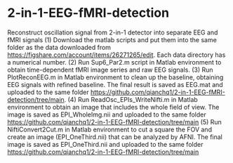 # 2-in-1-EEG-fMRI-detection
Reconstruct oscillation signal from 2-in-1 detector into separate EEG and fMRI signals
(1) Download the matlab scripts and put them into the same folder as the data downloaded from https://figshare.com/account/items/26271265/edit. Each data directory has a numerical number.
(2) Run Sup6_Par2.m script in Matlab environment to obtain time-dependent fMRI image series and raw EEG signals. 
(3) Run PlotReconEEG.m in Matlab environment to clean up the baseline, obtaining EEG signals with refined baseline. The final result is saved as EEG.mat and uploaded to the same folder https://github.com/qianchq1/2-in-1-EEG-fMRI-detection/tree/main.
(4) Run ReadOsc_EPIs_WriteNifti.m in Matlab environment to obtain an image that includes the whole field of view. The image is saved as EPI_WholeImg.nii and uploaded to the same folder https://github.com/qianchq1/2-in-1-EEG-fMRI-detection/tree/main
(5) Run NiftiConvert2Cut.m in Matlab environment to cut a square the FOV and create an image (EPI_OneThird.nii) that can be analyzed by AFNI. The final image is saved as EPI_OneThird.nii and uploaded to the same folder https://github.com/qianchq1/2-in-1-EEG-fMRI-detection/tree/main
